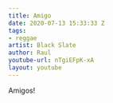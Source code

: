 ```yaml
---
title: Amigo
date: 2020-07-13 15:33:33 Z
tags:
- reggae
artist: Black Slate
author: Raul
youtube-url: nTgiEFpK-xA
layout: youtube
---
```


Amigos!

